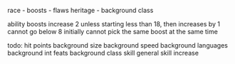 race
    - boosts
    - flaws
heritage
    - 
background
class

ability boosts increase 2 unless starting less than 18, then increases by 1
cannot go below 8 initially
cannot pick the same boost at the same time

todo:
hit points
    background
size
    background
speed
    background
languages
    background
    int
feats
    background
    class
    skill
    general
skill increase
    